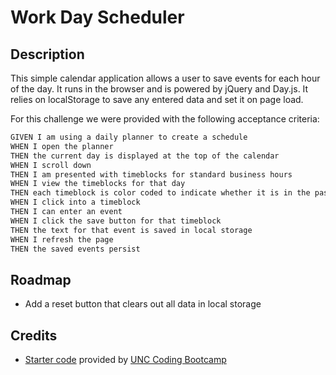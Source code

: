 # Work Day Scheduler

## Description

This simple calendar application allows a user to save events for each hour of the day. It runs in the browser and is powered
by jQuery and Day.js. It relies on localStorage to save any entered data and set it on page load.

For this challenge we were provided with the following acceptance criteria:

```md
GIVEN I am using a daily planner to create a schedule
WHEN I open the planner
THEN the current day is displayed at the top of the calendar
WHEN I scroll down
THEN I am presented with timeblocks for standard business hours
WHEN I view the timeblocks for that day
THEN each timeblock is color coded to indicate whether it is in the past, present, or future
WHEN I click into a timeblock
THEN I can enter an event
WHEN I click the save button for that timeblock
THEN the text for that event is saved in local storage
WHEN I refresh the page
THEN the saved events persist
```

## Roadmap

- Add a reset button that clears out all data in local storage

## Credits

- [Starter code](https://github.com/coding-boot-camp/crispy-octo-meme) provided by [UNC Coding Bootcamp](https://bootcamp.unc.edu/coding/)
